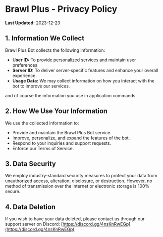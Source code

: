 # Brawl Plus - Privacy Policy

**Last Updated:** 2023-12-23

## 1. Information We Collect

Brawl Plus Bot collects the following information:

- **User ID:** To provide personalized services and maintain user preferences.
- **Server ID:** To deliver server-specific features and enhance your overall experience.
- **Usage Data:** We may collect information on how you interact with the bot to improve our services.

and of course the information you use in application commands.

## 2. How We Use Your Information

We use the collected information to:

- Provide and maintain the Brawl Plus Bot service.
- Improve, personalize, and expand the features of the bot.
- Respond to your inquiries and support requests.
- Enforce our Terms of Service.

## 3. Data Security

We employ industry-standard security measures to protect your data from unauthorized access, alteration, disclosure, or destruction. However, no method of transmission over the internet or electronic storage is 100% secure.

## 4. Data Deletion

If you wish to have your data deleted, please contact us through our support server on Discord: [https://discord.gg/4nsKnRwEGp](https://discord.gg/4nsKnRwEGp)
